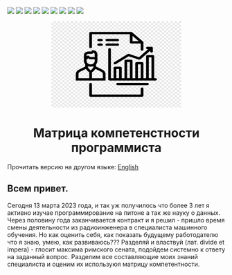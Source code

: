 <p>
  <img  src="https://img.shields.io/github/stars/BEPb/Programmer_Competency_Matrix" />
  <img src="https://img.shields.io/github/contributors/BEPb/Programmer_Competency_Matrix" />
  <img src="https://img.shields.io/github/last-commit/BEPb/Programmer_Competency_Matrix" />
  <img src="https://visitor-badge.laobi.icu/badge?page_id=BEPb.Programmer_Competency_Matrix" />
  <img src="https://img.shields.io/github/languages/count/BEPb/Programmer_Competency_Matrix" />
  <img src="https://img.shields.io/github/languages/top/BEPb/Programmer_Competency_Matrix" />
  <img src="https://img.shields.io/badge/license-MIT-blue.svg?color=f64152" />
  <img  src="https://img.shields.io/github/issues/BEPb/Programmer_Competency_Matrix" />
  <img  src="https://img.shields.io/github/issues-pr/BEPb/Programmer_Competency_Matrix" />
</p>
<div align="center">

<img src="./art/logo.png" alt="Bot logo" width="300" height="200">

# Матрица компетенстности программиста

</div>

Прочитать версию на другом языке: [English](README.md)

## Всем привет. 

Сегодня 13 марта 2023 года, и так уж получилось что более 3 лет я активно изучае программирование на питоне а так 
же науку о данных. Через половину года заканчивается контракт и я решил - пришло время смены деятельности из 
радиоинженера в специалиста машинного обучения. Но как оценить себя, как показать будущему работодателю что я знаю, 
умею, как развиваюсь??? Разделяй и властвуй (лат. divide et impera) - глосит максима римского сената, подойдем 
системно к ответу на заданный вопрос. Разделим все составляющие  моих знаний специалиста и оценим их используюя 
матрицу компетентности. 


